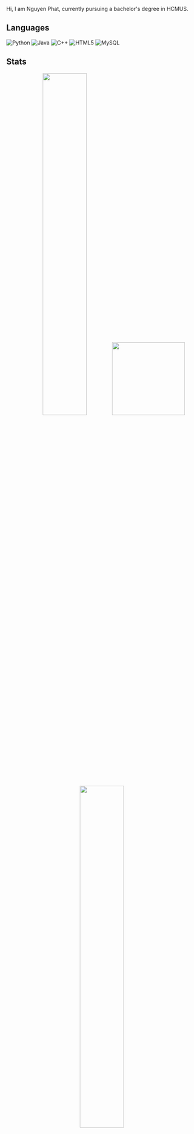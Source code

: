Hi, I am Nguyen Phat, currently pursuing a bachelor's degree in HCMUS.

## Languages

![Python](https://img.shields.io/badge/-Python-black?style=flat-square&logo=Python)
![Java](https://img.shields.io/badge/-java-E34A86?style=flat-square&logo=java)
![C++](https://img.shields.io/badge/-C++-00599C?style=flat-square&logo=c)
![HTML5](https://img.shields.io/badge/-HTML5-E34F26?style=flat-square&logo=html5&logoColor=white)
![MySQL](https://img.shields.io/badge/-MySQL-black?style=flat-square&logo=mysql)

## Stats
<p align="center">
<img width="48%" src="https://github-readme-stats.vercel.app/api?username=phatng45&show_icons=true&theme=swift" />
<img height=191.352px src="https://github-readme-stats.vercel.app/api/top-langs/?username=phatng45&theme=swift&langs_count=15" />
<img width="48%" src="https://github-readme-streak-stats.herokuapp.com/?user=phatng45&theme=swift" />
</p>

### Pinned repositories
<p align="center">
  <img src="https://github-readme-stats.vercel.app/api/pin/?username=phatng45&repo=Preprocessing-Data&show_icons=true&theme=swift" />
  <img src="https://github-readme-stats.vercel.app/api/pin/?username=phatng45&repo=Slang_Dictionary&show_icons=true&theme=swift" />
</p>

## Contact me at [![Gmail](https://img.shields.io/badge/-Gmail-C71610?style=flat-square&logo=Gmail&logoColor=FFFFFF)](mailto:nguyenphatr1@gmail.com)&ensp;[![Blog]
